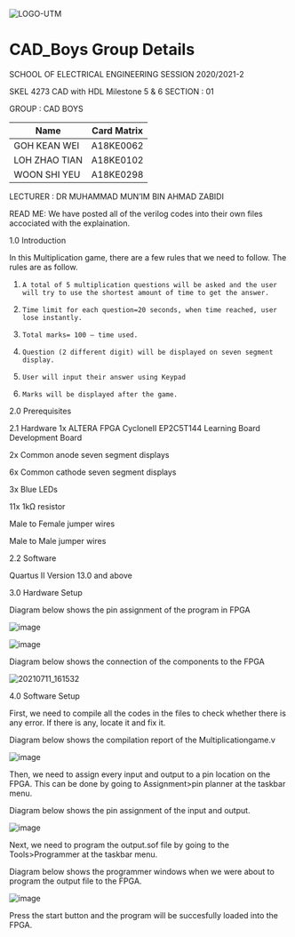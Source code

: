 ![LOGO-UTM](https://user-images.githubusercontent.com/87056506/125168182-b45a4d80-e1d6-11eb-9827-d544110897cc.png)
# CAD_Boys Group Details

SCHOOL OF ELECTRICAL ENGINEERING 
SESSION 2020/2021-2

SKEL 4273 CAD with HDL Milestone 5 & 6
SECTION :         01

GROUP :  		CAD BOYS

| Name | Card Matrix |
|------|-------------|
|GOH KEAN WEI|A18KE0062|
|LOH ZHAO TIAN|A18KE0102|
|WOON SHI YEU|A18KE0298|

LECTURER :  DR MUHAMMAD MUN’IM BIN AHMAD ZABIDI

READ ME:
We have posted all of the verilog codes into their own files accociated with the explaination.

1.0 Introduction

In this Multiplication game, there are a few rules that we need to follow. The rules are as follow.


1.     A total of 5 multiplication questions will be asked and the user will try to use the shortest amount of time to get the answer.
2.     Time limit for each question=20 seconds, when time reached, user lose instantly.
3.     Total marks= 100 – time used.
4.     Question (2 different digit) will be displayed on seven segment display.
5.     User will input their answer using Keypad
6.     Marks will be displayed after the game.


2.0 Prerequisites

2.1 Hardware
1x ALTERA FPGA CycloneII EP2C5T144 Learning Board Development Board 

2x Common anode seven segment displays

6x Common cathode seven segment displays

3x Blue LEDs

11x 1kΩ resistor

Male to Female jumper wires

Male to Male jumper wires

2.2 Software

Quartus II Version 13.0 and above

3.0 Hardware Setup

Diagram below shows the pin assignment of the program in FPGA

![image](https://user-images.githubusercontent.com/87243212/125186312-3c366b00-e25c-11eb-8a2e-bebad3f4f376.png)

![image](https://user-images.githubusercontent.com/87243212/125186288-17da8e80-e25c-11eb-98bd-59a60ec6a4a7.png)

Diagram below shows the connection of the components to the FPGA

![20210711_161532](https://user-images.githubusercontent.com/87243212/125187777-d51cb480-e263-11eb-8010-26ff0aa5a241.jpg)

4.0 Software Setup

First, we need to compile all the codes in the files to check whether there is any error. If there is any, locate it and fix it.

Diagram below shows the compilation report of the Multiplicationgame.v

![image](https://user-images.githubusercontent.com/87243212/125187962-b965de00-e264-11eb-8c86-063f2d2d175d.png)

Then, we need to assign every input and output to a pin location on the FPGA. This can be done by going to Assignment>pin planner at the taskbar menu.

Diagram below shows the pin assignment of the input and output.

![image](https://user-images.githubusercontent.com/87243212/125188230-a30c5200-e265-11eb-95a1-a78eec0b732a.png)

Next, we need to program the output.sof file by going to the Tools>Programmer at the taskbar menu.

Diagram below shows the programmer windows when we were about to program the output file to the FPGA.

![image](https://user-images.githubusercontent.com/87243212/125188334-1f069a00-e266-11eb-95ce-11a0909deec3.png)

Press the start button and the program will be succesfully loaded into the FPGA.


